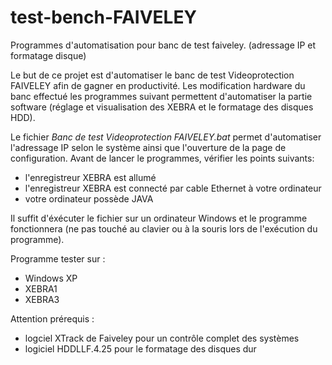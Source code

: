 # test-bench-FAIVELEY


Programmes d'automatisation pour banc de test faiveley. (adressage IP et formatage disque)

Le but de ce projet est d'automatiser le banc de test Videoprotection FAIVELEY afin de gagner en productivité. Les modification hardware du banc effectué les programmes suivant permettent d'automatiser la partie software (réglage et visualisation des XEBRA et le formatage des disques HDD).

Le fichier _Banc de test Videoprotection FAIVELEY.bat_ permet d'automatiser l'adressage IP selon le système ainsi que l'ouverture de la page de configuration.
Avant de lancer le programmes, vérifier les points suivants:
- l'enregistreur XEBRA est allumé
- l'enregistreur XEBRA est connecté par cable Ethernet à votre ordinateur
- votre ordinateur possède JAVA

Il suffit d'éxécuter le fichier sur un ordinateur Windows et le programme fonctionnera (ne pas touché au clavier ou à la souris lors de l'exécution du programme).

Programme tester sur :
- Windows XP
- XEBRA1
- XEBRA3


Attention prérequis :
- logciel XTrack de Faiveley pour un contrôle complet des systèmes
- logiciel HDDLLF.4.25 pour le formatage des disques dur
